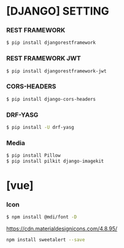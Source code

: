 # [DJANGO] SETTING

### REST FRAMEWORK

```BASH
$ pip install djangorestframework
```

### REST FRAMEWORK JWT

```BASH
$ pip install djangorestframework-jwt
```

### CORS-HEADERS

```BASH
$ pip install django-cors-headers
```

### DRF-YASG

```BASH
$ pip install -U drf-yasg
```

### Media

```bash
$ pip install Pillow
$ pip install pilkit django-imagekit
```





# [vue]

### Icon

```bash
$ npm install @mdi/font -D
```

https://cdn.materialdesignicons.com/4.8.95/



```bash
npm install sweetalert --save
```


